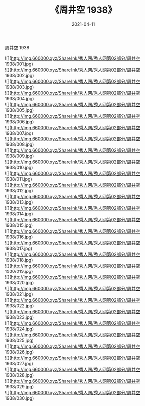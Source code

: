 ﻿---
layout: post
title:  《周井空 1938》
date:   2021-04-11
img: http://img.660000.xyz/Sharelink/秀人网/秀人网第02部分/周井空 1938/000.jpg
categories: [美女, 清纯, 唯美]
---

周井空 1938

  ![](http://img.660000.xyz/Sharelink/秀人网/秀人网第02部分/周井空 1938/001.jpg) <br> ![](http://img.660000.xyz/Sharelink/秀人网/秀人网第02部分/周井空 1938/002.jpg) <br> ![](http://img.660000.xyz/Sharelink/秀人网/秀人网第02部分/周井空 1938/003.jpg) <br> ![](http://img.660000.xyz/Sharelink/秀人网/秀人网第02部分/周井空 1938/004.jpg) <br> ![](http://img.660000.xyz/Sharelink/秀人网/秀人网第02部分/周井空 1938/005.jpg) <br> ![](http://img.660000.xyz/Sharelink/秀人网/秀人网第02部分/周井空 1938/006.jpg) <br> ![](http://img.660000.xyz/Sharelink/秀人网/秀人网第02部分/周井空 1938/007.jpg) <br> ![](http://img.660000.xyz/Sharelink/秀人网/秀人网第02部分/周井空 1938/008.jpg) <br> ![](http://img.660000.xyz/Sharelink/秀人网/秀人网第02部分/周井空 1938/009.jpg) <br> ![](http://img.660000.xyz/Sharelink/秀人网/秀人网第02部分/周井空 1938/010.jpg) <br> ![](http://img.660000.xyz/Sharelink/秀人网/秀人网第02部分/周井空 1938/011.jpg) <br> ![](http://img.660000.xyz/Sharelink/秀人网/秀人网第02部分/周井空 1938/012.jpg) <br> ![](http://img.660000.xyz/Sharelink/秀人网/秀人网第02部分/周井空 1938/013.jpg) <br> ![](http://img.660000.xyz/Sharelink/秀人网/秀人网第02部分/周井空 1938/014.jpg) <br> ![](http://img.660000.xyz/Sharelink/秀人网/秀人网第02部分/周井空 1938/015.jpg) <br> ![](http://img.660000.xyz/Sharelink/秀人网/秀人网第02部分/周井空 1938/016.jpg) <br> ![](http://img.660000.xyz/Sharelink/秀人网/秀人网第02部分/周井空 1938/017.jpg) <br> ![](http://img.660000.xyz/Sharelink/秀人网/秀人网第02部分/周井空 1938/018.jpg) <br> ![](http://img.660000.xyz/Sharelink/秀人网/秀人网第02部分/周井空 1938/019.jpg) <br> ![](http://img.660000.xyz/Sharelink/秀人网/秀人网第02部分/周井空 1938/020.jpg) <br> ![](http://img.660000.xyz/Sharelink/秀人网/秀人网第02部分/周井空 1938/021.jpg) <br> ![](http://img.660000.xyz/Sharelink/秀人网/秀人网第02部分/周井空 1938/022.jpg) <br> ![](http://img.660000.xyz/Sharelink/秀人网/秀人网第02部分/周井空 1938/023.jpg) <br> ![](http://img.660000.xyz/Sharelink/秀人网/秀人网第02部分/周井空 1938/024.jpg) <br> ![](http://img.660000.xyz/Sharelink/秀人网/秀人网第02部分/周井空 1938/025.jpg) <br> ![](http://img.660000.xyz/Sharelink/秀人网/秀人网第02部分/周井空 1938/026.jpg) <br> ![](http://img.660000.xyz/Sharelink/秀人网/秀人网第02部分/周井空 1938/027.jpg) <br> ![](http://img.660000.xyz/Sharelink/秀人网/秀人网第02部分/周井空 1938/028.jpg) <br> ![](http://img.660000.xyz/Sharelink/秀人网/秀人网第02部分/周井空 1938/029.jpg) <br> ![](http://img.660000.xyz/Sharelink/秀人网/秀人网第02部分/周井空 1938/030.jpg) <br>